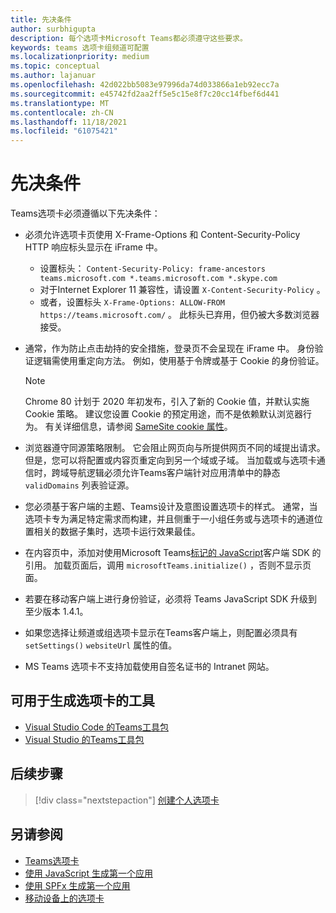 ```yaml
---
title: 先决条件
author: surbhigupta
description: 每个选项卡Microsoft Teams都必须遵守这些要求。
keywords: teams 选项卡组频道可配置
ms.localizationpriority: medium
ms.topic: conceptual
ms.author: lajanuar
ms.openlocfilehash: 42d022bb5083e97996da74d033866a1eb92ecc7a
ms.sourcegitcommit: e45742fd2aa2ff5e5c15e8f7c20cc14fbef6d441
ms.translationtype: MT
ms.contentlocale: zh-CN
ms.lasthandoff: 11/18/2021
ms.locfileid: "61075421"
---
```

# <a name="prerequisites"></a>先决条件

Teams选项卡必须遵循以下先决条件：

* 必须允许选项卡页使用 X-Frame-Options 和 Content-Security-Policy HTTP 响应标头显示在 iFrame 中。
  * 设置标头： `Content-Security-Policy: frame-ancestors teams.microsoft.com *.teams.microsoft.com *.skype.com`
  * 对于Internet Explorer 11 兼容性，请设置 `X-Content-Security-Policy` 。
  * 或者，设置标头 `X-Frame-Options: ALLOW-FROM https://teams.microsoft.com/` 。 此标头已弃用，但仍被大多数浏览器接受。

* 通常，作为防止点击劫持的安全措施，登录页不会呈现在 iFrame 中。 身份验证逻辑需使用重定向方法。 例如，使用基于令牌或基于 Cookie 的身份验证。

    > [!NOTE]
    > Chrome 80 计划于 2020 年初发布，引入了新的 Cookie 值，并默认实施 Cookie 策略。 建议您设置 Cookie 的预定用途，而不是依赖默认浏览器行为。 有关详细信息，请参阅 [SameSite cookie 属性](../../resources/samesite-cookie-update.md)。

* 浏览器遵守同源策略限制。 它会阻止网页向与所提供网页不同的域提出请求。 但是，您可以将配置或内容页重定向到另一个域或子域。 当加载或与选项卡通信时，跨域导航逻辑必须允许Teams客户端针对应用清单中的静态 `validDomains` 列表验证源。

* 您必须基于客户端的主题、Teams设计及意图设置选项卡的样式。 通常，当选项卡专为满足特定需求而构建，并且侧重于一小组任务或与选项卡的通道位置相关的数据子集时，选项卡运行效果最佳。

* 在内容页中，添加对使用Microsoft Teams[标记的 JavaScript](/javascript/api/overview/msteams-client)客户端 SDK 的引用。 加载页面后，调用 `microsoftTeams.initialize()` ，否则不显示页面。

* 若要在移动客户端上进行身份验证，必须将 Teams JavaScript SDK 升级到至少版本 1.4.1。

* 如果您选择让频道或组选项卡显示在Teams客户端上，则配置必须具有 `setSettings()` `websiteUrl` 属性的值。

* MS Teams 选项卡不支持加载使用自签名证书的 Intranet 网站。

## <a name="tools-you-can-use-to-build-tabs"></a>可用于生成选项卡的工具
* [Visual Studio Code 的Teams工具包](../../toolkit/visual-studio-code-overview.md)
* [Visual Studio 的Teams工具包](../../toolkit/visual-studio-overview.md)

## <a name="next-step"></a>后续步骤

> [!div class="nextstepaction"]
> [创建个人选项卡](~/tabs/how-to/create-personal-tab.md)

## <a name="see-also"></a>另请参阅

* [Teams选项卡](~/tabs/what-are-tabs.md)
* [使用 JavaScript 生成第一个应用](../../get-started/first-app-react.md)
* [使用 SPFx 生成第一个应用](../../get-started/first-app-spfx.md)
* [移动设备上的选项卡](~/tabs/design/tabs-mobile.md)
